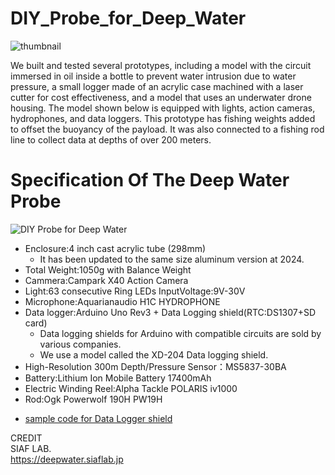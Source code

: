 # DIY_Probe_for_Deep_Water
<img src="https://github.com/siaflab/Deep_Water_Data_Logging-Lake_Shikotu/blob/main/DIY_Probe_for_Deep_Water/work_on_board.png" alt="thumbnail" title="thumbnail">  

We built and tested several prototypes, including a model with the circuit immersed in oil inside a bottle to prevent water intrusion due to water pressure, a small logger made of an acrylic case machined with a laser cutter for cost effectiveness, and a model that uses an underwater drone housing. The model shown below is equipped with lights, action cameras, hydrophones, and data loggers. This prototype has fishing weights added to offset the buoyancy of the payload. It was also connected to a fishing rod line to collect data at depths of over 200 meters.

# Specification Of The Deep Water Probe
<img src="https://github.com/siaflab/Deep_Water_Data_Logging_At_Lake_Shikotu/blob/main/DIY_Probe_for_Deep_Water/probe.png" title="DIY Probe for Deep Water">  
  
- Enclosure:4 inch cast acrylic tube (298mm) 
    - It has been updated to the same size aluminum version at 2024.  
- Total Weight:1050g with Balance Weight  
- Cammera:Campark X40 Action Camera  
- Light:63 consecutive Ring LEDs InputVoltage:9V-30V  
- Microphone:Aquarianaudio H1C HYDROPHONE  
- Data logger:Arduino Uno Rev3 + Data Logging shield(RTC:DS1307+SD card)
    - Data logging shields for Arduino with compatible circuits are sold by various companies.
    - We use a model called the XD-204 Data logging shield.  
- High-Resolution 300m Depth/Pressure Sensor：MS5837-30BA  
- Battery:Lithium Ion Mobile Battery 17400mAh  
- Electric Winding Reel:Alpha Tackle POLARIS iv1000  
- Rod:Ogk Powerwolf 190H PW19H  

* [sample code for Data Logger shield](https://github.com/siaflab/Deep_Water_Data_Logging_At_Lake_Shikotu/tree/main/DIY_Probe_for_Deep_Water/Sample_Code)
  
CREDIT  
SIAF LAB.  
https://deepwater.siaflab.jp
